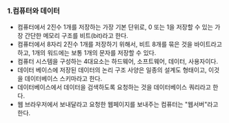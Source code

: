 ### 1.컴퓨터와 데이터

- 컴퓨터에서 2진수 1개를 저장하는 가장 기본 단위로, 0 또는 1을 저장할 수 있는 가장 간단한 메모리 구조를 비트(bit)라고 한다.
- 컴퓨터에서 8자리 2진수 1개를 저장하기 위해서, 비트 8개를 묶은 것을 바이트라고 하고, 1개의 워드에는 보통 1개의 문자를 저장할 수 있다.
- 컴퓨터 시스템을 구성하는 4대요소는 하드웨어, 소프트웨어, 데이터, 사용자이다.
- 데이터 베이스에 저장된 데이터의 논리 구조 사양은 일종의 설계도 형태이고, 이것을 데이터베이스 스키마라고 한다.
- 데이터베이스에서 데이터을 검색하도록 요청하는 것을 데이터베이스 쿼리라고 한다.
- 웹 브라우저에서 보내달라고 요청한 웹페이지를 보내주는 컴퓨터는 "웹서버"라고 한다.
